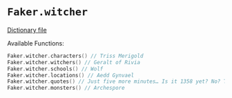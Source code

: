 # `Faker.witcher`

[Dictionary file](../src/main/resources/locales/en/witcher.yml)

Available Functions:  
```kotlin
Faker.witcher.characters() // Triss Merigold
Faker.witcher.witchers() // Geralt of Rivia
Faker.witcher.schools() // Wolf
Faker.witcher.locations() // Aedd Gynvael
Faker.witcher.quotes() // Just five more minutes… Is it 1358 yet? No? Then fuck off!
Faker.witcher.monsters() // Archespore
```
